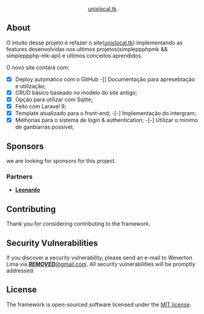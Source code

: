 <p align="center"><a href="https://unixlocal.tk" target="_blank">unixlocal.tk</a></p>

## About

O intuito desse projeto é refazer o site(<a href="https://github.com/Unix-User/MP_unixlocal" target="_blank">unixlocal.tk</a>) implementando as
features desenvolvidas nos ultimos projetos(simpleppphpmk && simpleppphp-mk-api)
e ultimos conceitos aprendidos.

O novo site contará com:

-[x] Deploy automático com o GitHub
-[] Documentação para apresebtação e utilização;
-[x] CRUD básico baseado no modelo do site antigo;
-[x] Opção para utilizar com Sqlite;
-[x] Feito com Laravel 9;
-[x] Template atualizado para o front-end;
-[-] Implementação do intergram;
-[x] Melhorias para o sistema de login & authentication;
-[-] Utilizar o minimo de ganbiarras possivel;

## Sponsors

we are looking for sponsors for this project.

### Partners
- **[Leonardo](mailto:leonardo.85.rodrigues@gmail.com)**

## Contributing

Thank you for considering contributing to the framework.

## Security Vulnerabilities

If you discover a security vulnerability, please send an e-mail to Weverton Lima via [***REMOVED***@gmail.com](mailto:***REMOVED***@gmail.com). All security vulnerabilities will be promptly addressed.

## License

The framework is open-sourced software licensed under the [MIT license](https://opensource.org/licenses/MIT).
